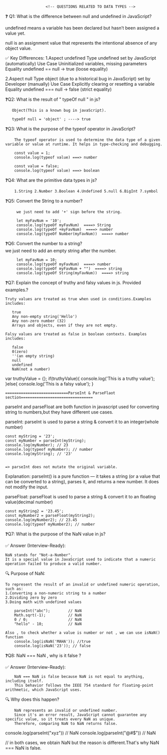                      <!-- QUESTIONS RELATED TO DATA TYPES -->

❓ Q1: What is the difference between null and undefined in JavaScript?

undefined means a variable has been declared but hasn’t been assigned a value yet.

null is an assignment value that represents the intentional absence of any object value.

✅ Key Differences:
1.Aspect	                undefined
    Type                      undefined
    set by                    JavaScript (automatically)
    Use Case                  Uninitialized variables, missing parameters
    Equality	              undefined == null → true (loose equality)

2.Aspect                    null
    Type                     object (due to a historical bug in JavaScript)
    set by                   Developer (manually)
    Use Case                 Explicitly clearing or resetting a variable
    Equality                 undefined === null → false (strict equality)

❓Q2: What is the result of " typeOf null " in js?

       Object(This is a known bug in javaScript).

       typeOf null = 'object' ; ----> true

❓Q3: What is the purpose of the typeof operator in JavaScript?

        The typeof operator is used to determine the data type of a given variable or value at runtime. It helps in type-checking and debugging.       
        
        const value = 1;
        console.log(typeof value) ===> number

        const value = false;
        console.log(typeof value) ===> boolean

❓Q4: What are the primitive data types in js?

        1.String 2.Number 3.Boolean 4.Undefined 5.null 6.BigInt 7.symbol

❓Q5: Convert the String to a number?

         we just need to add '+' sign before the string.

         let myFavNum = '10';
         console.log(typeOf myFavNum)  ====> String
         console.log(typeOf +myFavNum)  ====> number
         console.log(typeOf Number(myFavNum))  ====> number

❓Q6: Convert the number to a string?         
          we just need to add an empty string after the number.
           
         let myFavNum = 10;
         console.log(typeOf myFavNum)  ====> number
         console.log(typeOf myFavNum + "")  ====> string
         console.log(typeOf String(myFavNum))  ====> string 

❓Q7: Explain the concept of truthy and falsy values in js. Provided examples.?

    Truty values are treated as true when used in conditions.Examples includes:

       true
       Any non-empty string('Hello')
       Any non-zero number (32)
       Arrays and objects, even if they are not empty.         

    Falsy values are treated as false in boolean contexts. Examples includes:

       false
       0(zero)
       ''(an empty string)
       null
       undefined
       NaN(not a number)


var truthyValue = {};
if(truthyValue){
    console.log('This is a truthy value');
}else{
    console.log('This is a falsy value');
}


    ============================ParseInt & ParseFlaot section================================

parseInt and parseFloat are both function in javascript used for converting string to numbers,but they have different use cases.

parseInt:
    parseInt is used to parse a string & convert it to an integer(whole number)
    
    const myString = '23';
    const myNumber = parseInt(myString);
    console.log(myNumber); // 23
    console.log(typeof myNumber); // number
    console.log(myString); // '23'


    => parseInt does not mutate the original variable.

Explanation:
    parseInt() is a pure function — it takes a string (or a value that can be converted to a string), parses it, and returns a new number. It does not modify the input.

parseFloat:
    parseFloat is used to parse a string & convert it to an floating value(decimal number)  

    const myString2 = '23.45';
    const myNumber2 = parseFloat(myString2);
    console.log(myNumber2); // 23.45
    console.log(typeof myNumber2); // number  

❓Q7: What is the purpose of the NaN value in js?    

✅ Answer (Interview-Ready):

    NaN stands for "Not-a-Number".
    It is a special value in JavaScript used to indicate that a numeric operation failed to produce a valid number.

🔍 Purpose of NaN:

    To represent the result of an invalid or undefined numeric operation, such as:
    1.Converting a non-numeric string to a number
    2.Dividing zero by zero
    3.Doing math with undefined values

        parseInt("abc");        // NaN
        Math.sqrt(-1);          // NaN
        0 / 0;                  // NaN
        "hello" - 10;           // NaN

    Also , to check whether a value is number or not , we can use isNaN() function
        console.log(isNaN('MAHA')); //true
        console.log(isNaN('23')); // false

❓Q8: NaN === NaN , why is it false ?

✅ Answer (Interview-Ready):

        NaN === NaN is false because NaN is not equal to anything, including itself.
        This behavior follows the IEEE 754 standard for floating-point arithmetic, which JavaScript uses.

🔍 Why does this happen?

        NaN represents an invalid or undefined number.
        Since it's an error result, JavaScript cannot guarantee any specific value, so it treats every NaN as unique.
        Therefore, comparing NaN to NaN returns false.

console.log(parseInt("xyz")) // NaN
console.log(parseInt("@#$")) // NaN

// in both cases, we obtain NaN but the reason is different.That's why NaN === NaN is false.